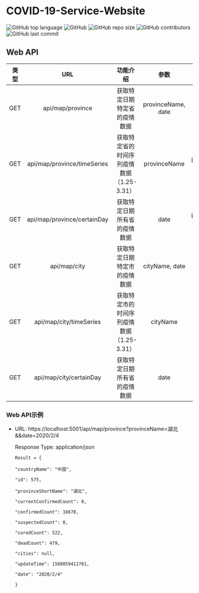 # COVID-19-Service-Website

![GitHub top language](https://img.shields.io/github/languages/top/ashyseer/COVID-19-Service-Website?color=green)  ![GitHub](https://img.shields.io/github/license/ashyseer/COVID-19-Service-Website?color=blueviolet)  ![GitHub repo size](https://img.shields.io/github/repo-size/ashyseer/COVID-19-Service-Website)  ![GitHub contributors](https://img.shields.io/github/contributors/ashyseer/COVID-19-Service-Website)  ![GitHub last commit](https://img.shields.io/github/last-commit/ashyseer/COVID-19-Service-Website)

## Web API

| 类型 |             URL             |                 功能介绍                  |        参数        |         返回值          |
| :--: | :-------------------------: | :---------------------------------------: | :----------------: | :---------------------: |
| GET  |      api/map/province       |       获取特定日期特定省的疫情数据        | provinceName, date |    Province (Object)    |
| GET  | api/map/province/timeSeries | 获取特定省的时间序列疫情数据（1.25-3.31） |    provinceName    | List\<Province> (Array) |
| GET  | api/map/province/certainDay |       获取特定日期所有省的疫情数据        |        date        | List\<Province> (Array) |
| GET  |        api/map/city         |       获取特定日期特定市的疫情数据        |   cityName, date   |      City (Object)      |
| GET  |   api/map/city/timeSeries   | 获取特定市的时间序列疫情数据（1.25-3.31） |      cityName      |   List\<City> (Array)   |
| GET  |   api/map/city/certainDay   |       获取特定日期所有省的疫情数据        |        date        |   List\<City> (Array)   |

### Web API示例

- URL: https://localhost:5001/api/map/province?provinceName=湖北&&date=2020/2/4

  Response Type: application/json

  `Result = {`

    `"countryName": "中国",`

    `"id": 575,`

    `"provinceShortName": "湖北",`

    `"currentConfirmedCount": 0,`

    `"confirmedCount": 16678,`

    `"suspectedCount": 0,`

    `"curedCount": 522,`

    `"deadCount": 479,`

    `"cities": null,`

    `"updateTime": 1580859411761,`

    `"date": "2020/2/4"`

  `}`



